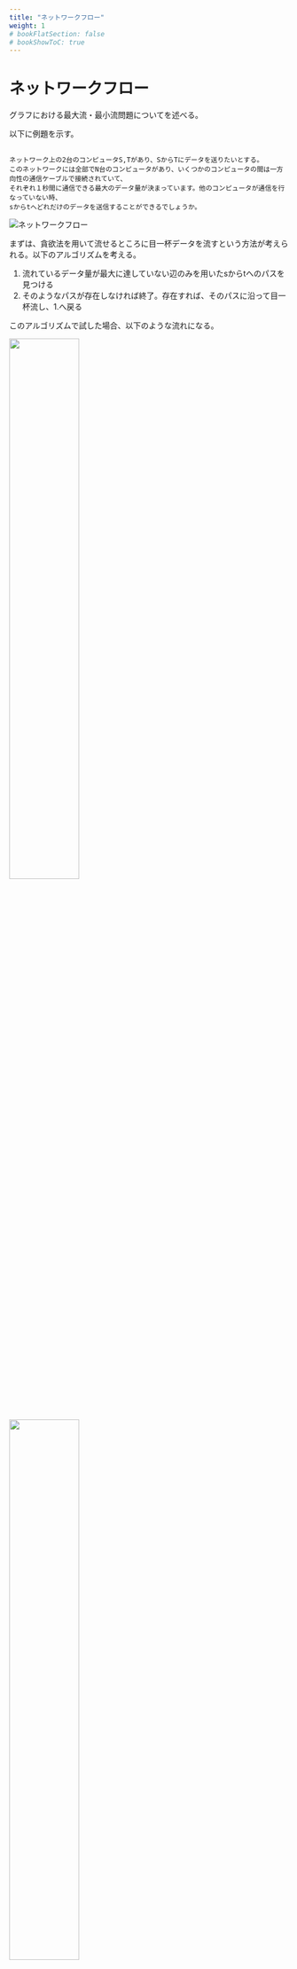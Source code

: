 ```yaml
---
title: "ネットワークフロー"
weight: 1
# bookFlatSection: false
# bookShowToC: true
---
```


# ネットワークフロー

グラフにおける最大流・最小流問題についてを述べる。

以下に例題を示す。

```

ネットワーク上の2台のコンピュータS,Tがあり、SからTにデータを送りたいとする。
このネットワークには全部でN台のコンピュータがあり、いくつかのコンピュータの間は一方向性の通信ケーブルで接続されていて、
それぞれ１秒間に通信できる最大のデータ量が決まっています。他のコンピュータが通信を行なっていない時、
sからtへどれだけのデータを送信することができるでしょうか。

```

![ネットワークフロー](/img/procon/networkflow1.png)

まずは、貪欲法を用いて流せるところに目一杯データを流すという方法が考えられる。以下のアルゴリズムを考える。

1. 流れているデータ量が最大に達していない辺のみを用いたsからtへのパスを見つける
2. そのようなパスが存在しなければ終了。存在すれば、そのパスに沿って目一杯流し、1.へ戻る

このアルゴリズムで試した場合、以下のような流れになる。

<img src="/img/procon/networkflow2.png" width=50%>

<img src="/img/procon/networkflow3.png" width=50%>

これが最適なのか？というと、実はもっと最適な方法があり、以下の通りである。

<img src="/img/procon/networkflow4.png" width=50%>

最初の貪欲法では最適解を導けないという事だろうか。

ここで、最適解と貪欲法で導いた解との、各辺におけるフローの差をとると以下の通りになる。

<img src="/img/procon/networkflow5.png" width=50%>

この図から、最適解は貪欲法で求めた解から更に一部のフローを押し戻す(図中の-1の辺)形で、新たにフローを足していると見ることができる。

ここで、先程のアルゴリズムを改良し、以下のように考えてみよう。

1. 流れているデータ量が最大に達していない辺、またはすでにデータが流れている辺の逆辺を用いたsからtへのパスを見つける
2. そのようなパスが存在しなければ終了。存在すれば、そのパスに沿って目一杯流し、1.へ戻る

これを最初の貪欲法で求めた状態から適用すると、s→2→1→3→tと大きさ1のフローを流せば最適解になる。(2→1は逆辺)

このアルゴリズムをコードで実装した例を以下に記載する。